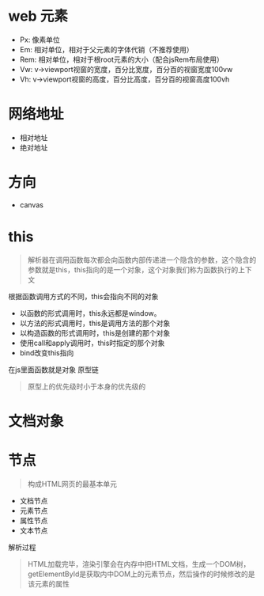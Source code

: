 # web 元素

- Px: 像素单位
- Em: 相对单位，相对于父元素的字体代销（不推荐使用）
- Rem: 相对单位，相对于根root元素的大小（配合jsRem布局使用）
- Vw: v->viewport视窗的宽度，百分比宽度，百分百的视窗宽度100vw
- Vh: v->viewport视窗的高度，百分比高度，百分百的视窗高度100vh

# 网络地址

- 相对地址
- 绝对地址

# 方向
- canvas

# this
> 解析器在调用函数每次都会向函数内部传递进一个隐含的参数，这个隐含的参数就是this，this指向的是一个对象，这个对象我们称为函数执行的上下文

根据函数调用方式的不同，this会指向不同的对象

- 以函数的形式调用时，this永远都是window。
- 以方法的形式调用时，this是调用方法的那个对象
- 以构造函数的形式调用时，this是创建的那个对象
- 使用call和apply调用时，this时指定的那个对象
- bind改变this指向

在js里面函数就是对象 原型链
> 原型上的优先级时小于本身的优先级的

# 文档对象

# 节点
> 构成HTML网页的最基本单元

- 文档节点
- 元素节点
- 属性节点
- 文本节点

解析过程
> HTML加载完毕，渲染引擎会在内存中把HTML文档，生成一个DOM树，getElementById是获取内中DOM上的元素节点，然后操作的时候修改的是该元素的属性

